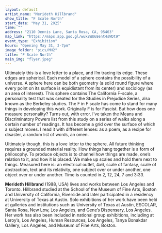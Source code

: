 ```yaml
---
layout: default
artist_name: "Merideth Hillbrand"
show_title: "F Scale North"
start_date: "May 31, 2025"
time: ""
address: "2110 Dennis Lane, Santa Rosa, CA, 95403"
map_link: "https://maps.app.goo.gl/wuk8WU68ent4sWDt9"
event_type: "Exhibition"
hours: "Opening May 31, 3-7pm"
image_folder: "pics/MH2"
title: "F Scale North"
main_img: "flyer.jpeg"
---
```

Ultimately this is a love letter to a place, and I’m tracing its edge. These edges are spherical. Each model of a sphere contains the possibility of a universe. A sphere here can be both geometry (a solid round figure where every point on its surface is equidistant from its center) and sociology (as an area of interest). This sphere contains The California F-scale, a personality test that was created for the Studies in Prejudice Series, also known as the Berkeley studies. The F in F scale has come to stand for many things in developing this work. Originally F is for Fascist. But how does one measure personality? Turns out, with error. I’ve taken the Means and Discriminatory Powers list from this study on a series of walks along a certain number of readings. It has become a grid over the surface of which a subject moves. I read it with different lenses: as a poem, as a recipe for disaster, a random list of words, an omen.

Ultimately though, this is a love letter to the sphere. All future thinking requires a grounded material reality. How things hang together is a form of philosophy. To produce objects is to channel how things are made, one’s relation to it, and how it is placed. We make up scales and hold them next to things. Measured here is: an electrical outlet, 4x6, scale of fantasy, scale of abstraction, text and its relativity, one subject over or under another, one object over or under another. Time is counted in 2, 12, 24, 7 and 3:33. 

**Merideth Hillbrand** (1988, USA) lives and works between Los Angeles and Toronto. Hillbrand studied at the School of the Museum of Fine Arts, Boston and University of California, Riverside and later participated in a residency at University of Texas at Austin. Solo exhibitions of her work have been held at galleries and institutions such as University of Texas at Austin, ESCOLAR, Santa Rosa, New Low, Los Angeles, and Gene’s Dispensary, Los Angeles. Her work has also been included in national group exhibitions, including at Leroy’s, Los Angeles, Human Resources, Los Angeles, Tanya Bonakdar Gallery, Los Angeles, and Museum of Fine Arts, Boston. 
